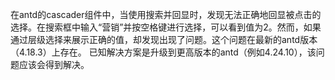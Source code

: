 在antd的cascader组件中，当使用搜索并回显时，发现无法正确地回显被点击的选择。在搜索框中输入“营销”并按空格键进行选择，可以看到值为2。然而，如果通过层级选择来展示正确的值，却发现出现了问题。这个问题在最新的antd版本（4.18.3）上存在。
已知解决方案是升级到更高版本的antd（例如4.24.10），该问题应该会得到解决。
